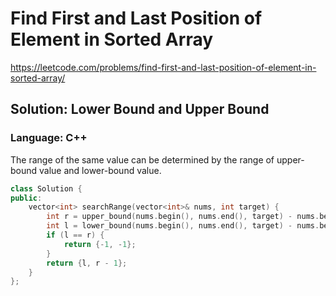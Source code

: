 # Find First and Last Position of Element in Sorted Array
https://leetcode.com/problems/find-first-and-last-position-of-element-in-sorted-array/

## Solution: Lower Bound and Upper Bound
### Language: C++

The range of the same value can be determined by the range of upper-bound value and lower-bound value.

```c++
class Solution {
public:
    vector<int> searchRange(vector<int>& nums, int target) {
        int r = upper_bound(nums.begin(), nums.end(), target) - nums.begin();
        int l = lower_bound(nums.begin(), nums.end(), target) - nums.begin();
        if (l == r) {
            return {-1, -1};
        }
        return {l, r - 1};
    }
};
```

